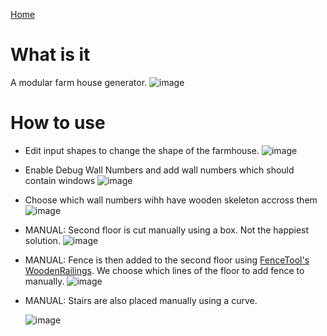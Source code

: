 [Home](https://github.com/rasevicrade/houdini-farm)

# What is it
A modular farm house generator.
![image](https://github.com/rasevicrade/houdini-farm/assets/20711087/4bf8f91a-a20a-4d87-850d-0a57f8ea4d40)

# How to use
- Edit input shapes to change the shape of the farmhouse.
![image](https://github.com/rasevicrade/houdini-farm/assets/20711087/eb90e7ae-01a8-4319-b060-5f664e4e48cb)

- Enable Debug Wall Numbers and add wall numbers which should contain windows
  ![image](https://github.com/rasevicrade/houdini-farm/assets/20711087/2e4638b9-5a61-4c13-b94a-57fec36f48c1)

- Choose which wall numbers wihh have wooden skeleton accross them
 ![image](https://github.com/rasevicrade/houdini-farm/assets/20711087/b1556201-1be8-4821-a91a-69ceb0c1b67d)

- MANUAL: Second floor is cut manually using a box. Not the happiest solution.
![image](https://github.com/rasevicrade/houdini-farm/assets/20711087/9b409eac-06e8-4a19-b695-9982adb1fad5)

- MANUAL: Fence is then added to the second floor using [FenceTool's WoodenRailings](https://github.com/rasevicrade/FenceTool/tree/main). We choose which lines of the floor to add fence to manually.
  ![image](https://github.com/rasevicrade/houdini-farm/assets/20711087/3ea6a4ea-45a0-492a-8412-50064aafbf73)
- MANUAL: Stairs are also placed manually using a curve.

  ![image](https://github.com/rasevicrade/houdini-farm/assets/20711087/b7a06d81-f076-4c4e-b7da-158234343c13)

  

